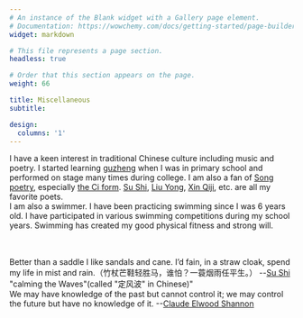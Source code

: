 ```yaml
---
# An instance of the Blank widget with a Gallery page element.
# Documentation: https://wowchemy.com/docs/getting-started/page-builder/
widget: markdown

# This file represents a page section.
headless: true

# Order that this section appears on the page.
weight: 66

title: Miscellaneous
subtitle: 

design:
  columns: '1'
---
```


I have a keen interest in traditional Chinese culture including music and poetry. I started learning 
<a href="https://en.wikipedia.org/wiki/Guzheng">guzheng</a> when I was in primary school and performed on stage many times during college. I am also a fan of <a href="https://en.wikipedia.org/wiki/Song_poetry">Song poetry</a>, especially <a href="https://en.wikipedia.org/wiki/C%C3%AD_(poetry)">the Ci form</a>. <a href="https://en.wikipedia.org/wiki/Su_Shi">Su Shi</a>, <a href="https://en.wikipedia.org/wiki/Liu_Yong_(Song_dynasty)">Liu Yong</a>,  <a href="https://en.wikipedia.org/wiki/Xin_Qiji">Xin Qiji</a>, etc. are all my favorite poets. 
<br />I am also a swimmer. I have been practicing swimming since I was 6 years old. I have participated in various swimming competitions during my school years. Swimming has created my good physical fitness and strong will.

<br /><br />Better than a saddle I like sandals and cane. I’d fain, in a straw cloak, spend my life in mist and rain.（竹杖芒鞋轻胜马，谁怕？一蓑烟雨任平生。） --<a href="https://en.wikipedia.org/wiki/Su_Shi">Su Shi</a> "calming the Waves"(called "定风波" in Chinese)"
<br />We may have knowledge of the past but cannot control it; we may control the future but have no knowledge of it. --<a href="https://en.wikipedia.org/wiki/Claude_Shannon">Claude Elwood Shannon</a>

